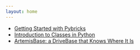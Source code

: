 ```yaml
---
layout: home
---
```

- [Getting Started with Pybricks](./notes/getting_started/)
- [Introduction to Classes in Python](./notes/classes/)
- [ArtemisBase: a DriveBase that Knows Where It Is](./notes/all_your_base/)
